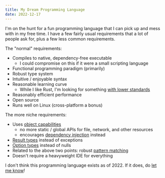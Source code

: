 ```yaml
---
title: My Dream Programming Language
date: 2022-12-17
---
```


I'm on the hunt for a fun programming language that I can pick up and mess with in my free time. I have a few fairly
usual requirements that a lot of people ask for, plus a few less common requirements.

The "normal" requirements:

* Compiles to native, dependency-free executable
    * I could compromise on this if it were a small scripting language
* Functional programming paradigm (primarily)
* Robust type system
* Intuitive / enjoyable syntax
* Reasonable learning curve
    * While I like Rust, I'm looking for something [with lower standards][rust-downsides]
* Reasonably efficient performance
* Open source
* Runs well on Linux (cross-platform a bonus)

The more niche requirements:

* Uses [object capabilities][pony-caps]
    * no more static / global APIs for file, network, and other resources
    * encourages [dependency injection][di] instead
* [Result types][rust-result] instead of exceptions
* [Option types][rust-option] instead of nulls
* Related to the above two points: robust [pattern matching][rust-matching]
* Doesn't require a heavyweight IDE for everything

I don't think this programming language exists as of 2022. If it does, do [let me know](/contact/)!

[pony-caps]: https://tutorial.ponylang.io/reference-capabilities/index.html
[rust-result]: https://doc.rust-lang.org/std/result/
[rust-option]: https://doc.rust-lang.org/std/option/
[rust-matching]: https://doc.rust-lang.org/book/ch18-03-pattern-syntax.html
[di]: https://en.wikipedia.org/wiki/Dependency_injection
[rust-downsides]: https://mdwdotla.medium.com/using-rust-at-a-startup-a-cautionary-tale-42ab823d9454
